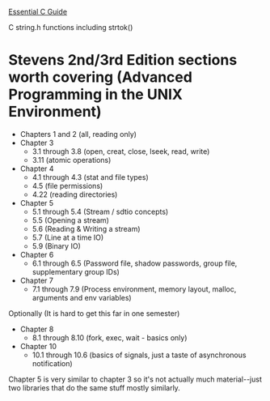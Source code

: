 [Essential C Guide](http://cslibrary.stanford.edu/101/)

C string.h functions including strtok()

# Stevens 2nd/3rd Edition sections worth covering (Advanced Programming in the UNIX Environment)

* Chapters 1 and 2 (all, reading only)
* Chapter 3
  * 3.1 through 3.8 (open, creat, close, lseek, read, write)
  * 3.11 (atomic operations)
* Chapter 4
  * 4.1 through 4.3 (stat and file types)
  * 4.5 (file permissions)
  * 4.22 (reading directories)
* Chapter 5
  * 5.1 through 5.4 (Stream / sdtio concepts)
  * 5.5 (Opening a stream)
  * 5.6 (Reading & Writing a stream)
  * 5.7 (Line at a time IO)
  * 5.9 (Binary IO)
* Chapter 6
  * 6.1 through 6.5 (Password file, shadow passwords, group file, supplementary group IDs)
* Chapter 7
  * 7.1 through 7.9 (Process environment, memory layout, malloc, arguments and env variables)

Optionally (It is hard to get this far in one semester)

* Chapter 8
  * 8.1 through 8.10 (fork, exec, wait - basics only)
* Chapter 10
  * 10.1 through 10.6 (basics of signals, just a taste of asynchronous notification)


Chapter 5 is very similar to chapter 3 so it's not actually much material--just two
libraries that do the same stuff mostly similarly.

